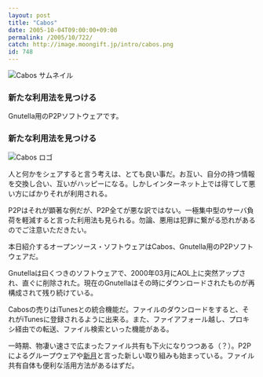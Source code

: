 ```yaml
---
layout: post
title: "Cabos"
date: 2005-10-04T09:00:00+09:00
permalink: /2005/10/722/
catch: http://image.moongift.jp/intro/cabos.png
id: 748
---
```

 ![Cabos サムネイル](http://image.moongift.jp/intro/cabos.s.png "Cabos サムネイル")
  

### 新たな利用法を見つける
  
Gnutella用のP2Pソフトウェアです。  
<!--more-->  

### 新たな利用法を見つける
  

![Cabos ロゴ](http://image.moongift.jp/intro/cabos.png "Cabos ロゴ")

  

人と何かをシェアすると言う考えは、とても良い事だ。お互い、自分の持つ情報を交換し合い、互いがハッピーになる。しかしインターネット上では得てして悪い方にばかりそれが利用される。

  

P2Pはそれが顕著な例だが、P2P全てが悪な訳ではない。一極集中型のサーバ負荷を軽減すると言った利用法も見られる。勿論、悪用は犯罪に繋がる恐れがあるのでご注意いただきたい。

  

本日紹介するオープンソース・ソフトウェアはCabos、Gnutella用のP2Pソフトウェアだ。

  

Gnutellaは曰くつきのソフトウェアで、2000年03月にAOL上に突然アップされ、直ぐに削除された。現在のGnutellaはその時にダウンロードされたものが再構成されて残り続けている。

  

Cabosの売りはiTunesとの統合機能だ。ファイルのダウンロードをすると、それがiTunesに登録されるように出来る。また、ファイアフォール越し、プロキシ経由での転送、ファイル検索といった機能がある。

  

一時期、物凄い速さで広まったファイル共有も下火になりつつある（？）。P2Pによるグループウェアや[新月](http://oss.moongift.jp/intro/i-582.html)と言った新しい取り組みも始まっている。ファイル共有自体も便利な活用方法があるはずだ。

